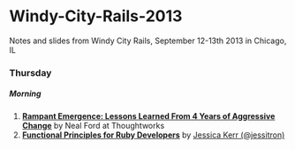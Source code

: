 Windy-City-Rails-2013
=====================

Notes and slides from Windy City Rails, September 12-13th 2013 in Chicago, IL


### Thursday
##### Morning
1. [**Rampant Emergence: Lessons Learned From 4 Years of Aggressive Change**](Thursday/rampant_emergence.md) by Neal Ford at Thoughtworks
2. [**Functional Principles for Ruby Developers**](Thursday/rampant_emergence.md) by [Jessica Kerr (@jessitron)](http://www.twitter.com/jessitron)
